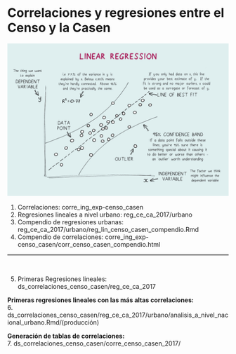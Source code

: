 # Correlaciones y regresiones entre el Censo y la Casen

![title](linear_regresssion.jpeg)

1. Correlaciones: corre_ing_exp-censo_casen 
2. Regresiones lineales a nivel urbano: reg_ce_ca_2017/urbano
3. Compendio de regresiones urbanas: reg_ce_ca_2017/urbano/reg_lin_censo_casen_compendio.Rmd 
4. Compendio de correlaciones: corre_ing_exp-censo_casen/corr_censo_casen_compendio.html

<hr style="height:3px;border-width:1;color:Gray;background-color:Gray">
<br>

5. Primeras Regresiones lineales: ds_correlaciones_censo_casen/reg_ce_ca_2017

**Primeras regresiones lineales con las más altas correlaciones:**\
6. ds_correlaciones_censo_casen/reg_ce_ca_2017/urbano/analisis_a_nivel_nacional_urbano.Rmd/(producción)
   
**Generación de tablas de correlaciones:**\
7. ds_correlaciones_censo_casen/corre_censo_casen_2017/
    
